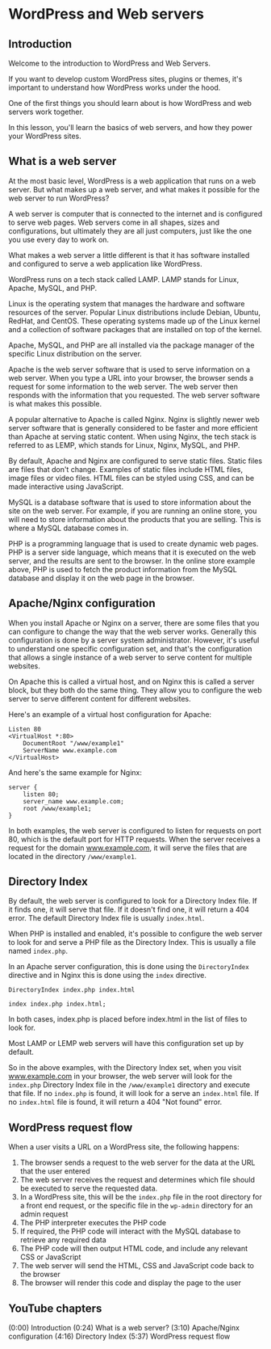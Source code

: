 # WordPress and Web servers

## Introduction

Welcome to the introduction to WordPress and Web Servers. 

If you want to develop custom WordPress sites, plugins or themes, it's important to understand how WordPress works under the hood. 

One of the first things you should learn about is how WordPress and web servers work together.

In this lesson, you'll learn the basics of web servers, and how they power your WordPress sites.

## What is a web server

At the most basic level, WordPress is a web application that runs on a web server. But what makes up a web server, and what makes it possible for the web server to run WordPress?

A web server is computer that is connected to the internet and is configured to serve web pages. Web servers come in all shapes, sizes and configurations, but ultimately they are all just computers, just like the one you use every day to work on.

What makes a web server a little different is that it has software installed and configured to serve a web application like WordPress.

WordPress runs on a tech stack called LAMP. LAMP stands for Linux, Apache, MySQL, and PHP.

Linux is the operating system that manages the hardware and software resources of the server. Popular Linux distributions include Debian, Ubuntu, RedHat, and CentOS. These operating systems made up of the Linux kernel and a collection of software packages that are installed on top of the kernel.

Apache, MySQL, and PHP are all installed via the package manager of the specific Linux distribution on the server.

Apache is the web server software that is used to serve information on a web server. When you type a URL into your browser, the browser sends a request for some information to the web server. The web server then responds with the information that you requested. The web server software is what makes this possible.

A popular alternative to Apache is called Nginx. Nginx is slightly newer web server software that is generally considered to be faster and more efficient than Apache at serving static content. When using Nginx, the tech stack is referred to as LEMP, which stands for Linux, Nginx, MySQL, and PHP.

By default, Apache and Nginx are configured to serve static files. Static files are files that don't change. Examples of static files include HTML files, image files or video files. HTML files can be styled using CSS, and can be made interactive using JavaScript.

MySQL is a database software that is used to store information about the site on the web server. For example, if you are running an online store, you will need to store information about the products that you are selling. This is where a MySQL database comes in.

PHP is a programming language that is used to create dynamic web pages. PHP is a server side language, which means that it is executed on the web server, and the results are sent to the browser. In the online store example above, PHP is used to fetch the product information from the MySQL database and display it on the web page in the browser.

## Apache/Nginx configuration

When you install Apache or Nginx on a server, there are some files that you can configure to change the way that the web server works. Generally this configuration is done by a server system administrator. However, it's useful to understand one specific configuration set, and that's the configuration that allows a single instance of a web server to serve content for multiple websites.

On Apache this is called a virtual host, and on Nginx this is called a server block, but they both do the same thing. They allow you to configure the web server to serve different content for different websites.

Here's an example of a virtual host configuration for Apache:

```
Listen 80
<VirtualHost *:80>
    DocumentRoot "/www/example1"
    ServerName www.example.com
</VirtualHost>
```

And here's the same example for Nginx:

```
server {
    listen 80;
    server_name www.example.com;
    root /www/example1;
}
```

In both examples, the web server is configured to listen for requests on port 80, which is the default port for HTTP requests. When the server receives a request for the domain www.example.com, it will serve the files that are located in the directory `/www/example1`.

## Directory Index

By default, the web server is configured to look for a Directory Index file. If it finds one, it will serve that file. If it doesn't find one, it will return a 404 error. The default Directory Index file is usually `index.html`.

When PHP is installed and enabled, it's possible to configure the web server to look for and serve a PHP file as the Directory Index. This is usually a file named `index.php`.

In an Apache server configuration, this is done using the `DirectoryIndex` directive and in Nginx this is done using the `index` directive.

``` 
DirectoryIndex index.php index.html
```

```
index index.php index.html;
```

In both cases, index.php is placed before index.html in the list of files to look for.

Most LAMP or LEMP web servers will have this configuration set up by default.

So in the above examples, with the Directory Index set, when you visit www.example.com in your browser, the web server will look for the `index.php` Directory Index file in the `/www/example1` directory and execute that file. If no `index.php` is found, it will look for a serve an `index.html` file. If no `index.html` file is found, it will return a 404 "Not found" error.

## WordPress request flow

When a user visits a URL on a WordPress site, the following happens:

1. The browser sends a request to the web server for the data at the URL that the user entered
2. The web server receives the request and determines which file should be executed to serve the requested data.
3. In a WordPress site, this will be the `index.php` file in the root directory for a front end request, or the specific file in the `wp-admin` directory for an admin request
4. The PHP interpreter executes the PHP code
5. If required, the PHP code will interact with the MySQL database to retrieve any required data
6. The PHP code will then output HTML code, and include any relevant CSS or JavaScript
7. The web server will send the HTML, CSS and JavaScript code back to the browser
8. The browser will render this code and display the page to the user


## YouTube chapters

(0:00) Introduction
(0:24) What is a web server?
(3:10) Apache/Nginx configuration
(4:16) Directory Index
(5:37) WordPress request flow